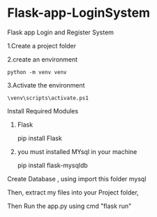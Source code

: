 # Flask-app-LoginSystem
Flask app Login and Register System

1.Create a project folder

2.create an environment

    python -m venv venv

3.Activate the environment

    \venv\scripts\activate.ps1

Install Required Modules

1. Flask

    pip install Flask

2. you must installed MYsql in your machine

    pip install flask-mysqldb

Create Database , using import this folder mysql

Then, extract my files into your Project folder,

Then Run the app.py using cmd "flask run"